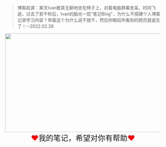 
> 博客起源：某天Ivan极其无聊地坐在椅子上，对着电脑屏幕发呆。时间飞逝，过去了若干秒后，Ivan的脑光一现"笔记Blog"，为什么不搭建个人博客记录学习内容？带着这个为什么说干就干，然后你眼前所看到的网页就诞生了！--2022.02.28

<!-- ![](infinity-7386538.jpg) -->
<div align=center>
<img src="./image/infinity-7386538.jpg" width="600" height="320" />
</div>


<center><font color=red size=5>♥</font><font size=5>我的笔记，希望对你有帮助</font><font color=red size=5>♥</font></font></center>
